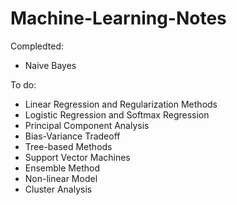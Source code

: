 # Machine-Learning-Notes
Compledted:
* Naive Bayes


To do:
* Linear Regression and Regularization Methods
* Logistic Regression and Softmax Regression
* Principal Component Analysis
* Bias-Variance Tradeoff
* Tree-based Methods
* Support Vector Machines
* Ensemble Method
* Non-linear Model
* Cluster Analysis
